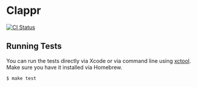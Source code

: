 # Clappr

[![CI Status](http://img.shields.io/travis/globocom/clappr-ios.svg?style=flat)](http://travis-ci.org/globocom/clappr-ios)

## Running Tests

You can run the tests directly via Xcode or via command line using [xctool](https://github.com/facebook/xctool). Make sure you have it installed via Homebrew.
```
$ make test
```
